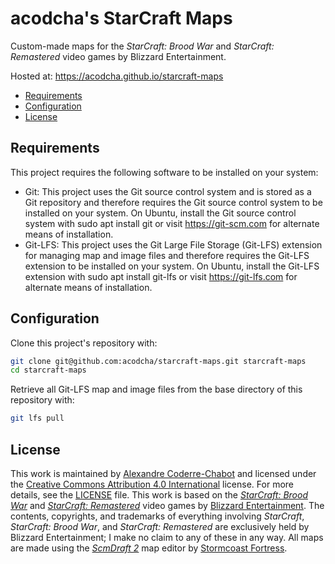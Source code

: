 # acodcha's StarCraft Maps

Custom-made maps for the _StarCraft: Brood War_ and _StarCraft: Remastered_ video games by Blizzard Entertainment.

Hosted at: <https://acodcha.github.io/starcraft-maps>

- [Requirements](#requirements)
- [Configuration](#configuration)
- [License](#license)

## Requirements

This project requires the following software to be installed on your system:

- Git: This project uses the Git source control system and is stored as a Git repository and therefore requires the Git source control system to be installed on your system. On Ubuntu, install the Git source control system with sudo apt install git or visit <https://git-scm.com> for alternate means of installation.
- Git-LFS: This project uses the Git Large File Storage (Git-LFS) extension for managing map and image files and therefore requires the Git-LFS extension to be installed on your system. On Ubuntu, install the Git-LFS extension with sudo apt install git-lfs or visit <https://git-lfs.com> for alternate means of installation.

## Configuration

Clone this project's repository with:

```bash
git clone git@github.com:acodcha/starcraft-maps.git starcraft-maps
cd starcraft-maps
```

Retrieve all Git-LFS map and image files from the base directory of this repository with:

```bash
git lfs pull
```

## License

This work is maintained by [Alexandre Coderre-Chabot](https://github.com/acodcha) and licensed under the [Creative Commons Attribution 4.0 International](https://creativecommons.org/licenses/by/4.0) license. For more details, see the [LICENSE](LICENSE) file. This work is based on the [_StarCraft: Brood War_](https://starcraft.blizzard.com) and [_StarCraft: Remastered_](https://starcraft.blizzard.com) video games by [Blizzard Entertainment](https://www.blizzard.com). The contents, copyrights, and trademarks of everything involving _StarCraft_, _StarCraft: Brood War_, and _StarCraft: Remastered_ are exclusively held by Blizzard Entertainment; I make no claim to any of these in any way. All maps are made using the [_ScmDraft 2_](http://www.stormcoast-fortress.net/cntt/software/scmdraft) map editor by [Stormcoast Fortress](http://www.stormcoast-fortress.net).
